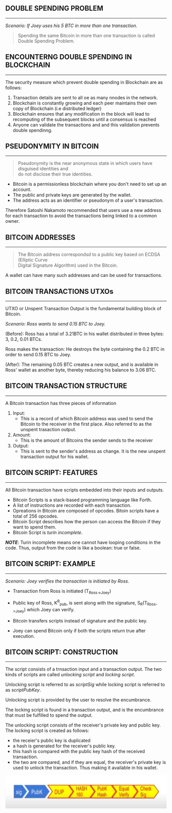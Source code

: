 



## DOUBLE SPENDING PROBLEM
------------------------------------------

*Scenario: If Joey uses his 5 BTC in more than one transaction.*

> Spending the same Bitcoin in more than one transaction is called Double Spending Problem.



## ENCOUNTERNG DOUBLE SPENDING IN BLOCKCHAIN
------------------------------------------

The security measure which prevent double spending in Blockchain are as follows:

1. Transaction details are sent to all oe as many nnodes in the network.
2. Blockchain is constantly growing and each peer maintains their own copy of Blockchain (i.e distributed ledger)
3. Blockchain ensures that any modification in the block will lead to recomputing of the subsequent blocks until a consensus is reached
4. Anyone can validate the transactions and and this validation prevents double spendinng.


## PSEUDONYMITY IN BITCOIN
------------------------------------------

> Pseudonymity is the near anonymous state in which users have disguised identities and <br> do not disclose their true identities.

- Bitcoin is a permissionless blockchain where you don't need to set up an account.
- The public and private keys are generated by the wallet.
- The address acts as an identifier or pseudonym of a user's transaction.

Therefore Satoshi Nakamoto recommended that users use a new address for each transaction to avoid the transactions being linked to a common owner.


## BITCOIN ADDRESSES
------------------------------------------

> The Bitcoin address correspondsd to a public key based on ECDSA (Elliptic Curve <br> Digital Signature Algorithm) used in the Bitcoin.

A wallet can have many such addresses and can be used for transactions.


## BITCOIN TRANSACTIONS UTXOs
------------------------------------------

UTXO or Unspent Transaction Output is the fundamental building block of Bitcoin.

*Scenario: Ross wants to send 0.15 BTC to Joey.*

(Before): Ross has a total of 3.21BTC in his wallet distributed in three bytes: 3, 0.2, 0.01 BTCs.

Ross makes the transaction: He destroys the byte containing the 0.2 BTC in order to send 0.15 BTC to Joey.

(After): The remaining 0.05 BTC creates a new output, and is available in Ross' wallet as another byte, thereby reducing his balance to 3.06 BTC.



## BITCOIN TRANSACTION STRUCTURE
------------------------------------------

A Bitcoin transaction has three pieces of information
1. Input:
    - This is a record of which Bitcoin address was used to send the Bitcoin to the receiver in the first place. Also referred to as the unspent trasaction output.
2. Amount:
    - This is the amount of Bitcoins the sender sends to the receiver
3. Output:
    - This is sent to the sender's address as change. It is the new unspent transaction output for his wallet.



## BITCOIN SCRIPT: FEATURES
------------------------------------------

All Bitcoin transaction have scripts embedded into their inputs and outputs.

- Bitcoin Scripts is a stack-based programming language like Forth.
- A list of instructions are recorded with each transaction.
- Opreations in Bitcoin are composed of opcodes. Bitoin scripts have a total of 256 opcodes.
- Bitcoin Script describes how the person can access the Bitcoin if they want to spend them.
- Bitcoin Script is *turin incomplete*.

***NOTE***: Turin incomplete means one cannot have looping conditions in the code. Thus, output from the code is like a boolean: true or false.


## BITCOIN SCRIPT: EXAMPLE
------------------------------------------

*Scenario: Joey verifies the transaction is initiated by Ross.*

- Transaction from Ross is initiated (T<sub>Ross->Joey</sub>)
- Public key of Ross, K<sup>R</sup><sub>pub</sub>, is sent along with the signature, S<sub>R</sub>(T<sub>Ross->Joey</sub>) which Joey can verify.

- Bitcoin transfers scripts instead of signature and the public key.
- Joey can spend Bitcoin only if both the scripts return true after execution.


## BITCOIN SCRIPT: CONSTRUCTION
------------------------------------------

The script consists of a trnsaction input and a transaction output. The two kinds of scripts are called *unlocking script* and *locking script*.

Unlocking script is referred to as *scriptSig* while locking script is referred to as *scriptPubKey*.

Unlocking script is provided by the user to resolve the encumbrance.

The locking script is found in a transaction output, and is the encumbrance that must be fulfilled to spend the output.

The unlocking script consists of the receiver's private key and public key. The locking script is created as follows:

- the receier's public key is duplicated
- a hash is generated for the receiver's public key.
- this hash is compared with the public key hash of the received transaction. 
- the two are compared, and if they are equal, the receiver's private key is used to unlock the transaction. Thus making it available in his wallet.

![Bitcon Script Construction b](/02-bitcoin-blockchain/images/bitcoin-script-construction/bitcoin-script-construction2.png)